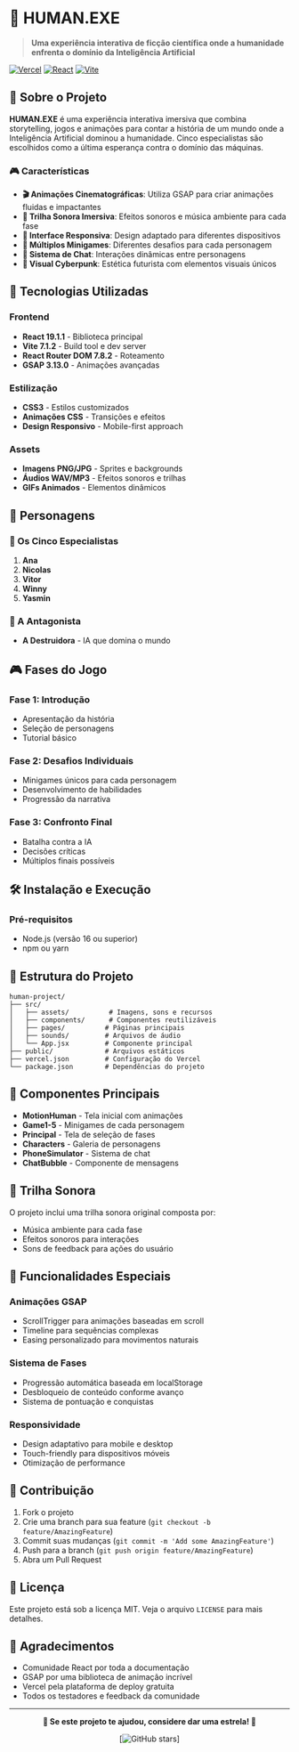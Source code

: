 # 🤖 HUMAN.EXE

> **Uma experiência interativa de ficção científica onde a humanidade enfrenta o domínio da Inteligência Artificial**

[![Vercel](https://img.shields.io/badge/Deploy-Vercel-000000?style=for-the-badge&logo=vercel)](https://vercel.com)
[![React](https://img.shields.io/badge/React-19.1.1-61DAFB?style=for-the-badge&logo=react)](https://reactjs.org)
[![Vite](https://img.shields.io/badge/Vite-7.1.2-646CFF?style=for-the-badge&logo=vite)](https://vitejs.dev)

## 📖 Sobre o Projeto

**HUMAN.EXE** é uma experiência interativa imersiva que combina storytelling, jogos e animações para contar a história de um mundo onde a Inteligência Artificial dominou a humanidade. Cinco especialistas são escolhidos como a última esperança contra o domínio das máquinas.

### 🎮 Características

- **🎬 Animações Cinematográficas**: Utiliza GSAP para criar animações fluidas e impactantes
- **🎵 Trilha Sonora Imersiva**: Efeitos sonoros e música ambiente para cada fase
- **📱 Interface Responsiva**: Design adaptado para diferentes dispositivos
- **🎯 Múltiplos Minigames**: Diferentes desafios para cada personagem
- **💬 Sistema de Chat**: Interações dinâmicas entre personagens
- **🎨 Visual Cyberpunk**: Estética futurista com elementos visuais únicos

## 🚀 Tecnologias Utilizadas

### Frontend
- **React 19.1.1** - Biblioteca principal
- **Vite 7.1.2** - Build tool e dev server
- **React Router DOM 7.8.2** - Roteamento
- **GSAP 3.13.0** - Animações avançadas

### Estilização
- **CSS3** - Estilos customizados
- **Animações CSS** - Transições e efeitos
- **Design Responsivo** - Mobile-first approach

### Assets
- **Imagens PNG/JPG** - Sprites e backgrounds
- **Áudios WAV/MP3** - Efeitos sonoros e trilhas
- **GIFs Animados** - Elementos dinâmicos

## 🎯 Personagens

### 👥 Os Cinco Especialistas

1. **Ana** 
2. **Nicolas** 
3. **Vitor** 
4. **Winny** 
5. **Yasmin** 

### 🤖 A Antagonista
- **A Destruidora** - IA que domina o mundo

## 🎮 Fases do Jogo

### Fase 1: Introdução
- Apresentação da história
- Seleção de personagens
- Tutorial básico

### Fase 2: Desafios Individuais
- Minigames únicos para cada personagem
- Desenvolvimento de habilidades
- Progressão da narrativa

### Fase 3: Confronto Final
- Batalha contra a IA
- Decisões críticas
- Múltiplos finais possíveis

## 🛠️ Instalação e Execução

### Pré-requisitos
- Node.js (versão 16 ou superior)
- npm ou yarn

## 📁 Estrutura do Projeto

```
human-project/
├── src/
│   ├── assets/          # Imagens, sons e recursos
│   ├── components/      # Componentes reutilizáveis
│   ├── pages/          # Páginas principais
│   ├── sounds/         # Arquivos de áudio
│   └── App.jsx         # Componente principal
├── public/             # Arquivos estáticos
├── vercel.json         # Configuração do Vercel
└── package.json        # Dependências do projeto
```

## 🎨 Componentes Principais

- **MotionHuman** - Tela inicial com animações
- **Game1-5** - Minigames de cada personagem
- **Principal** - Tela de seleção de fases
- **Characters** - Galeria de personagens
- **PhoneSimulator** - Sistema de chat
- **ChatBubble** - Componente de mensagens

## 🎵 Trilha Sonora

O projeto inclui uma trilha sonora original composta por:
- Música ambiente para cada fase
- Efeitos sonoros para interações
- Sons de feedback para ações do usuário

## 🎯 Funcionalidades Especiais

### Animações GSAP
- ScrollTrigger para animações baseadas em scroll
- Timeline para sequências complexas
- Easing personalizado para movimentos naturais

### Sistema de Fases
- Progressão automática baseada em localStorage
- Desbloqueio de conteúdo conforme avanço
- Sistema de pontuação e conquistas

### Responsividade
- Design adaptativo para mobile e desktop
- Touch-friendly para dispositivos móveis
- Otimização de performance

## 🤝 Contribuição

1. Fork o projeto
2. Crie uma branch para sua feature (`git checkout -b feature/AmazingFeature`)
3. Commit suas mudanças (`git commit -m 'Add some AmazingFeature'`)
4. Push para a branch (`git push origin feature/AmazingFeature`)
5. Abra um Pull Request

## 📝 Licença

Este projeto está sob a licença MIT. Veja o arquivo `LICENSE` para mais detalhes.

## 🙏 Agradecimentos

- Comunidade React por toda a documentação
- GSAP por uma biblioteca de animação incrível
- Vercel pela plataforma de deploy gratuita
- Todos os testadores e feedback da comunidade

---

<div align="center">

**🌟 Se este projeto te ajudou, considere dar uma estrela! 🌟**

[![GitHub stars](https://img.shields.io/github/stars/Vitor-Borin/Human-Project?style=social)]

</div>

